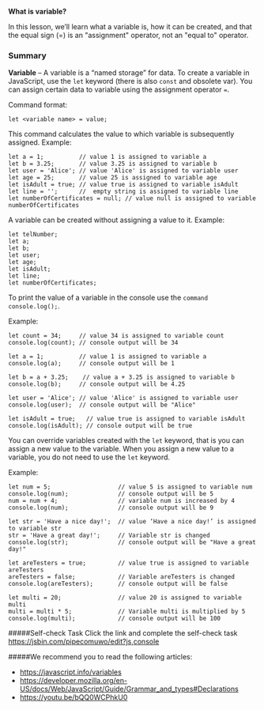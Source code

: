 **What is variable?**

In this lesson, we’ll learn what a variable is, how it can be created, and that the equal sign (=) is an "assignment" operator, not an "equal to" operator.

### Summary

**Variable** – A variable is a “named storage” for data. To create a variable in JavaScript, use the `let` keyword (there is also `const` and obsolete var). You can assign certain data to variable using the assignment operator `=`.

Command format:

`let <variable name> = value; `

This command calculates the value to which variable is subsequently assigned.
Example:
```
let a = 1;          // value 1 is assigned to variable a 
let b = 3.25;       // value 3.25 is assigned to variable b 
let user = 'Alice'; // value 'Alice' is assigned to variable user 
let age = 25;       // value 25 is assigned to variable age
let isAdult = true; // value true is assigned to variable isAdult 
let line = '';      //  empty string is assigned to variable line 
let numberOfCertificates = null; // value null is assigned to variable numberOfCertificates

```
A variable can be created without assigning a value to it.
Example:
```
let telNumber;
let a; 
let b;
let user; 
let age; 
let isAdult; 
let line; 
let numberOfCertificates;

```
To print the value of a variable in the console use the `command console.log();`.

Example:
```
let count = 34;     // value 34 is assigned to variable count 
console.log(count); // console output will be 34

let a = 1;          // value 1 is assigned to variable a
console.log(a);     // console output will be 1

let b = a + 3.25;    // value a + 3.25 is assigned to variable b
console.log(b);     // console output will be 4.25

let user = 'Alice'; // value 'Alice' is assigned to variable user
console.log(user);  // console output will be "Alice"

let isAdult = true;   // value true is assigned to variable isAdult
console.log(isAdult); // console output will be true
```
You can override variables created with the `let` keyword, that is you can assign a new value to the variable. When you assign a new value to a variable, you do not need to use the `let` keyword.

Example:
```
let num = 5;                   // value 5 is assigned to variable num
console.log(num);              // console output will be 5
num = num + 4;                 // variable num is increased by 4
console.log(num);              // console output will be 9

let str = 'Have a nice day!';  // value ‘Have a nice day!’ is assigned to variable str
str = 'Have a great day!';     // Variable str is changed  
console.log(str);              // console output will be "Have a great day!"

let areTesters = true;         // value true is assigned to variable areTesters
areTesters = false;            // Variable areTesters is changed 
console.log(areTesters);       // console output will be false

let multi = 20;                // value 20 is assigned to variable multi
multi = multi * 5;             // Variable multi is multiplied by 5
console.log(multi);            // console output will be 100

```
#####Self-check Task
Click the link and complete the self-check task https://jsbin.com/pipecomuwo/edit?js,console

#####We recommend you to read the following articles:
- 	https://javascript.info/variables
-   https://developer.mozilla.org/en-US/docs/Web/JavaScript/Guide/Grammar_and_types#Declarations
- 	https://youtu.be/bQQ0WCPhkU0
